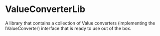 # ValueConverterLib
A library that contains a collection of Value converters (implementing the IValueConverter) interface that is ready to use out of the box.
